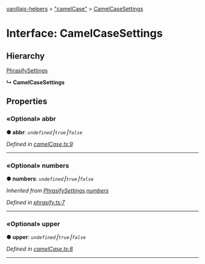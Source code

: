 [vanillajs-helpers](../README.md) > ["camelCase"](../modules/_camelcase_.md) > [CamelCaseSettings](../interfaces/_camelcase_.camelcasesettings.md)



# Interface: CamelCaseSettings

## Hierarchy


 [PhrasifySettings](_phrasify_.phrasifysettings.md)

**↳ CamelCaseSettings**








## Properties
<a id="abbr"></a>

### «Optional» abbr

**●  abbr**:  *`undefined`⎮`true`⎮`false`* 

*Defined in [camelCase.ts:9](https://github.com/Tokimon/vanillajs-helpers/blob/d7b5019/camelCase.ts#L9)*





___

<a id="numbers"></a>

### «Optional» numbers

**●  numbers**:  *`undefined`⎮`true`⎮`false`* 

*Inherited from [PhrasifySettings](_phrasify_.phrasifysettings.md).[numbers](_phrasify_.phrasifysettings.md#numbers)*

*Defined in [phrasify.ts:7](https://github.com/Tokimon/vanillajs-helpers/blob/d7b5019/phrasify.ts#L7)*





___

<a id="upper"></a>

### «Optional» upper

**●  upper**:  *`undefined`⎮`true`⎮`false`* 

*Defined in [camelCase.ts:8](https://github.com/Tokimon/vanillajs-helpers/blob/d7b5019/camelCase.ts#L8)*





___


